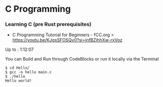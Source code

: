 # C Programming

### Learning C (pre Rust prerequisites)

- C Programming Tutorial for Beginners - fCC.org > https://youtu.be/KJgsSFOSQv0?si=jnfBZihhXw-rxVoz

Up to : 1:12:07

You can Build and Run through CodeBlocks or run it locally via the Terminal
```
$ cd Hello/
$ gcc -o hello main.c 
$ ./hello 
Hello world!
```
